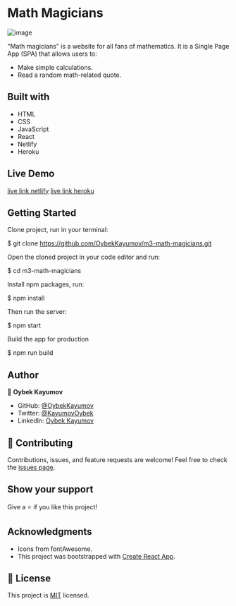 # Math Magicians

![image](https://user-images.githubusercontent.com/85465559/165719702-09e87557-3670-4131-bb5c-3ac58ec540f1.png)


"Math magicians" is a website for all fans of mathematics. It is a Single Page App (SPA) that allows users to:

- Make simple calculations.
- Read a random math-related quote.

## Built with

- HTML
- CSS
- JavaScript
- React
- Netlify
- Heroku

## Live Demo

[live link netlify](https://math-magicians-oybekkayumov.netlify.app/)
[live link heroku](https://m3-math-magicians-heroku.herokuapp.com/Calculator)

## Getting Started

Clone project, run in your terminal:

$ git clone https://github.com/OybekKayumov/m3-math-magicians.git

Open the cloned project in your code editor and run:

$ cd m3-math-magicians

Install npm packages, run:

$ npm install

Then run the server:

$ npm start

Build the app for production

$ npm run build

## Author

👤 **Oybek Kayumov**

- GitHub: [@OybekKayumov](https://github.com/OybekKayumov)
- Twitter: [@KayumovOybek](https://twitter.com/KayumovOybek)
- LinkedIn: [Oybek Kayumov](https://www.linkedin.com/in/oybek-kayumov-54a8485b/)

## 🤝 Contributing

Contributions, issues, and feature requests are welcome!
Feel free to check the [issues page](https://github.com/OybekKayumov/m3-math-magicians/issues).

## Show your support

Give a ⭐️ if you like this project!

## Acknowledgments

- Icons from fontAwesome.
- This project was bootstrapped with [Create React App](https://github.com/facebook/create-react-app).

## 📝 License

This project is [MIT](./MIT.md) licensed.
